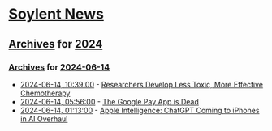 # [Soylent News](../../../README.md)

## [Archives](../../index.md) for [2024](../index.md)

### [Archives](../../index.md) for [2024-06-14](index.md)

* [2024-06-14, 10:39:00](https://soylentnews.org/article.pl?sid=24/06/13/0321250&from=rss) - [Researchers Develop Less Toxic, More Effective Chemotherapy](https://soylentnews.org/article.pl?sid=24/06/13/0321250&from=rss)
* [2024-06-14, 05:56:00](https://soylentnews.org/article.pl?sid=24/06/13/0313255&from=rss) - [The Google Pay App is Dead](https://soylentnews.org/article.pl?sid=24/06/13/0313255&from=rss)
* [2024-06-14, 01:13:00](https://soylentnews.org/article.pl?sid=24/06/13/0224212&from=rss) - [Apple Intelligence: ChatGPT Coming to iPhones in AI Overhaul](https://soylentnews.org/article.pl?sid=24/06/13/0224212&from=rss)
